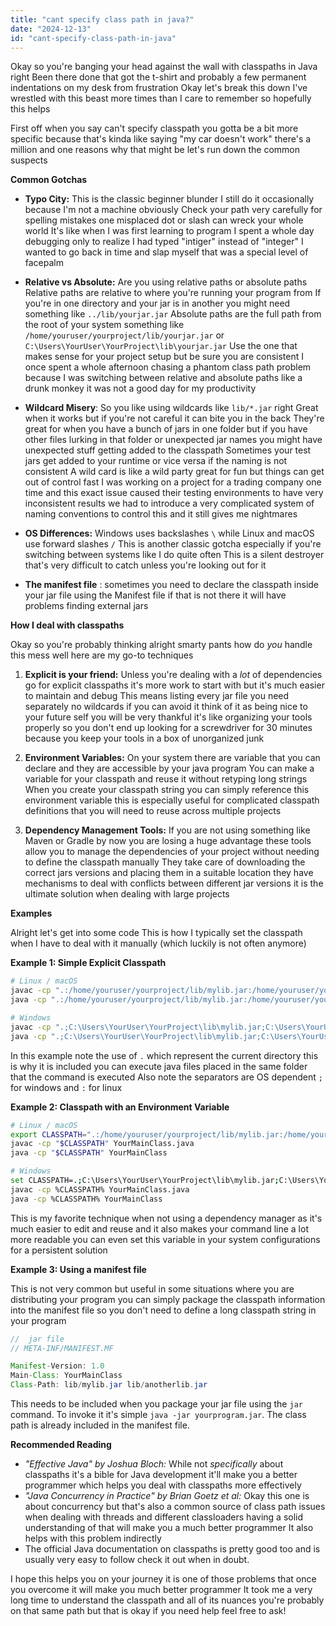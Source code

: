 ```yaml
---
title: "cant specify class path in java?"
date: "2024-12-13"
id: "cant-specify-class-path-in-java"
---
```


Okay so you're banging your head against the wall with classpaths in Java right Been there done that got the t-shirt and probably a few permanent indentations on my desk from frustration Okay let's break this down I've wrestled with this beast more times than I care to remember so hopefully this helps

First off when you say can't specify classpath you gotta be a bit more specific because that's kinda like saying "my car doesn't work" there's a million and one reasons why that might be let's run down the common suspects

**Common Gotchas**

*   **Typo City:** This is the classic beginner blunder I still do it occasionally because I'm not a machine obviously Check your path very carefully for spelling mistakes one misplaced dot or slash can wreck your whole world It's like when I was first learning to program I spent a whole day debugging only to realize I had typed "intiger" instead of "integer" I wanted to go back in time and slap myself that was a special level of facepalm

*   **Relative vs Absolute:** Are you using relative paths or absolute paths Relative paths are relative to where you're running your program from If you're in one directory and your jar is in another you might need something like `../lib/yourjar.jar` Absolute paths are the full path from the root of your system something like `/home/youruser/yourproject/lib/yourjar.jar` or `C:\Users\YourUser\YourProject\lib\yourjar.jar` Use the one that makes sense for your project setup but be sure you are consistent I once spent a whole afternoon chasing a phantom class path problem because I was switching between relative and absolute paths like a drunk monkey it was not a good day for my productivity

*   **Wildcard Misery**: So you like using wildcards like `lib/*.jar` right Great when it works but if you're not careful it can bite you in the back They're great for when you have a bunch of jars in one folder but if you have other files lurking in that folder or unexpected jar names you might have unexpected stuff getting added to the classpath Sometimes your test jars get added to your runtime or vice versa if the naming is not consistent A wild card is like a wild party great for fun but things can get out of control fast I was working on a project for a trading company one time and this exact issue caused their testing environments to have very inconsistent results we had to introduce a very complicated system of naming conventions to control this and it still gives me nightmares

*  **OS Differences:** Windows uses backslashes `\` while Linux and macOS use forward slashes `/` This is another classic gotcha especially if you're switching between systems like I do quite often This is a silent destroyer that's very difficult to catch unless you're looking out for it

* **The manifest file** : sometimes you need to declare the classpath inside your jar file using the Manifest file if that is not there it will have problems finding external jars

**How I deal with classpaths**

Okay so you're probably thinking alright smarty pants how do *you* handle this mess well here are my go-to techniques

1.  **Explicit is your friend:** Unless you're dealing with a *lot* of dependencies go for explicit classpaths it's more work to start with but it's much easier to maintain and debug This means listing every jar file you need separately no wildcards if you can avoid it think of it as being nice to your future self you will be very thankful it's like organizing your tools properly so you don't end up looking for a screwdriver for 30 minutes because you keep your tools in a box of unorganized junk

2.  **Environment Variables:** On your system there are variable that you can declare and they are accessible by your java program You can make a variable for your classpath and reuse it without retyping long strings When you create your classpath string you can simply reference this environment variable this is especially useful for complicated classpath definitions that you will need to reuse across multiple projects

3.  **Dependency Management Tools:** If you are not using something like Maven or Gradle by now you are losing a huge advantage these tools allow you to manage the dependencies of your project without needing to define the classpath manually They take care of downloading the correct jars versions and placing them in a suitable location they have mechanisms to deal with conflicts between different jar versions it is the ultimate solution when dealing with large projects

**Examples**

Alright let's get into some code This is how I typically set the classpath when I have to deal with it manually (which luckily is not often anymore)

**Example 1: Simple Explicit Classpath**

```bash
# Linux / macOS
javac -cp ".:/home/youruser/yourproject/lib/mylib.jar:/home/youruser/yourproject/lib/anotherlib.jar" YourMainClass.java
java -cp ".:/home/youruser/yourproject/lib/mylib.jar:/home/youruser/yourproject/lib/anotherlib.jar" YourMainClass

# Windows
javac -cp ".;C:\Users\YourUser\YourProject\lib\mylib.jar;C:\Users\YourUser\YourProject\lib\anotherlib.jar" YourMainClass.java
java -cp ".;C:\Users\YourUser\YourProject\lib\mylib.jar;C:\Users\YourUser\YourProject\lib\anotherlib.jar" YourMainClass

```
In this example note the use of `.`  which represent the current directory this is why it is included you can execute java files placed in the same folder that the command is executed Also note the separators are OS dependent `;` for windows and `:` for linux

**Example 2: Classpath with an Environment Variable**

```bash
# Linux / macOS
export CLASSPATH=".:/home/youruser/yourproject/lib/mylib.jar:/home/youruser/yourproject/lib/anotherlib.jar"
javac -cp "$CLASSPATH" YourMainClass.java
java -cp "$CLASSPATH" YourMainClass

# Windows
set CLASSPATH=.;C:\Users\YourUser\YourProject\lib\mylib.jar;C:\Users\YourUser\YourProject\lib\anotherlib.jar
javac -cp %CLASSPATH% YourMainClass.java
java -cp %CLASSPATH% YourMainClass

```

This is my favorite technique when not using a dependency manager as it's much easier to edit and reuse and it also makes your command line a lot more readable you can even set this variable in your system configurations for a persistent solution

**Example 3: Using a manifest file**

This is not very common but useful in some situations where you are distributing your program you can simply package the classpath information into the manifest file so you don't need to define a long classpath string in your program

```java
//  jar file
// META-INF/MANIFEST.MF

Manifest-Version: 1.0
Main-Class: YourMainClass
Class-Path: lib/mylib.jar lib/anotherlib.jar
```
This needs to be included when you package your jar file using the `jar` command. To invoke it it's simple `java -jar yourprogram.jar`. The class path is already included in the manifest file.

**Recommended Reading**

*   *"Effective Java" by Joshua Bloch:* While not *specifically* about classpaths it's a bible for Java development it'll make you a better programmer which helps you deal with classpaths more effectively
*   *"Java Concurrency in Practice" by Brian Goetz et al:* Okay this one is about concurrency but that's also a common source of class path issues when dealing with threads and different classloaders having a solid understanding of that will make you a much better programmer It also helps with this problem indirectly
*   The official Java documentation on classpaths is pretty good too and is usually very easy to follow check it out when in doubt.

I hope this helps you on your journey it is one of those problems that once you overcome it will make you much better programmer It took me a very long time to understand the classpath and all of its nuances you're probably on that same path but that is okay if you need help feel free to ask!
